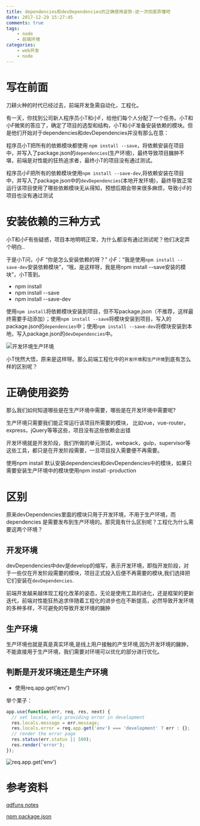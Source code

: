 ```yaml
---
title: dependencies和devDependencies的正确使用姿势-这一次彻底弄懂吧
date: 2017-12-29 15:27:45
comments: true
tags:
    - node
    - 前端环境
categories:
    - web开发
    - node
---
```


# 写在前面
刀耕火种的时代已经过去，前端开发急需自动化，工程化。

有一天，你找到公司新人程序员小T和小F，给他们每个人分配了一个任务。小T和小F微笑的答应了，确定了项目的选型和结构，小T和小F准备安装依赖的模块。但是他们开始对于dependencies和devDependencies并没有那么在意：

程序员小T把所有的依赖模块都使用 `npm install --save`，将依赖安装在项目中，并写入了package.json的`dependencies`(生产环境)，最终导致项目臃肿不堪，前端是对性能的狂热追求者，最终小T的项目没有通过测试。 

程序员小F把所有的依赖模块使用`npm install --save-dev`,将依赖安装在项目中，并写入了package.json中的`devDependencies`(本地开发环境)，最终导致正常运行该项目使用了哪些依赖模块无从得知，预想后期会带来很多麻烦，导致小F的项目也没有通过测试

# 安装依赖的三种方式
小T和小F有些疑惑，项目本地明明正常，为什么都没有通过测试呢？他们决定弄个明白..


于是小T问，小F “你是怎么安装依赖的呀？” 小F：“我是使用`npm install --save-dev`安装依赖模块”，“哦，是这样呀，我是用npm install --save安装的模块”，小T答到。

- npm install 
- npm install --save
- npm install --save-dev

使用`npm install`将依赖模块安装到项目，但不写package.json（不推荐，这样最终需要手动添加）；使用`npm install --save`将模块安装到项目，写入的package.json的`dependencies`中；使用`npm install --save-dev`将模块安装到本地，写入package.json的`devDependencies`中。

![开发环境生产环境](../../../../assets/images/dev1.png)

小T恍然大悟，原来是这样呀。那么前端工程化中的`开发环境`和`生产环境`到底有怎么样的区别呢？

# 正确使用姿势

那么我们如何知道哪些是在生产环境中需要，哪些是在开发环境中需要呢?

生产环境只需要我们能正常运行该项目所需要的模块， 比如vue，vue-router，express，jQuery等等这些，项目没有这些依赖会出错

开发环境就是开发阶段，我们所做的单元测试，webpack，gulp，supervisor等这些工具，都只是在开发阶段需要，一旦项目投入需要便不再需要。

使用npm install 默认安装dependencies和devDependencies中的模块，如果只需要安装生产环境中的模块使用npm install -production

# 区别

原来devDependencies里面的模块只用于开发环境，不用于生产环境，而 dependencies 是需要发布到生产环境的。那究竟有什么区别呢？工程化为什么需要这两个环境？

## 开发环境
devDependencies中dev是develop的缩写，表示开发环境，即指开发阶段，对于一些仅在开发阶段需要的模块，项目正式投入后便不再需要的模块,我们选择把它们安装在`devDependencies`.

前端开发越来越体现工程化改革的姿态，无论是使用工具的进化，还是框架的更新迭代，前端对性能狂热追求伴随着工程化的进步也在不断提高，必然导致开发环境的多种多样，不可避免的导致开发环境的臃肿

## 生产环境
生产环境也就是真是真实环境,是线上用户接触的产生环境,因为开发环境的臃肿，不能直接用于生产环境，我们需要对环境可以优化的部分进行优化。

## 判断是开发环境还是生产环境
- 使用req.app.get('env')

举个栗子：
```js
app.use(function(err, req, res, next) {
  // set locals, only providing error in development
  res.locals.message = err.message;
  res.locals.error = req.app.get('env') === 'development' ? err : {};
  // render the error page
  res.status(err.status || 500);
  res.render('error');
});
```
![req.app.get('env')](../../../../assets/images/env2.png)


# 参考资料

[qdfuns notes](http://www.qdfuns.com/notes/25650/cb89922bcb597ca2cd13d5e61b180358.html)

[npm package.json](https://docs.npmjs.com/files/package.json)






